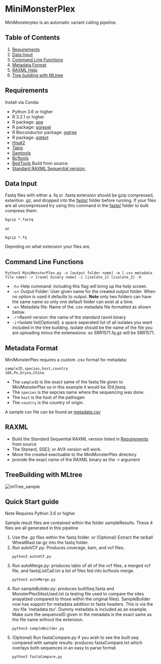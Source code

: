 # MiniMonsterPlex
MiniMonsterplex is an automatic variant calling pipeline. 

## Table of Contents
1. [Requirements](https://github.com/TrStans606/MiniMonsterPlex/blob/main/README.md#requirements)
2. [Data Input](https://github.com/TrStans606/MiniMonsterPlex/blob/main/README.md#data-input)
3. [Command Line Functions](https://github.com/TrStans606/MiniMonsterPlex/blob/main/README.md#command-line-functions)
4. [Metadata Format](https://github.com/TrStans606/MiniMonsterPlex/tree/main#metadata-format)
5. [RAXML Help](https://github.com/TrStans606/MiniMonsterPlex#raxml)
6. [Tree building with MLtree](https://github.com/TrStans606/MiniMonsterPlex/tree/main#treebuilding-with-mltree)

## Requirements 
Install via Conda:
* Python 3.6 or higher
* R 3.2.1 or higher
* R package: [ape](https://cran.r-project.org/web/packages/ape/index.html)
* R package: [ggrepel](https://cran.r-project.org/web/packages/ggrepel/index.html)
* R Bioconductor package: [ggtree](https://bioconductor.org/packages/release/bioc/html/ggtree.html)
* R package: [ggtext](https://cran.r-project.org/web/packages/ggtext/index.html)
* [Hisat2](https://anaconda.org/bioconda/hisat2)
* [Tabix](https://anaconda.org/bioconda/tabix)
* [Samtools](https://anaconda.org/bioconda/samtools)
* [Bcftools](https://anaconda.org/bioconda/bcftools)
* [BedTools](https://anaconda.org/bioconda/bedtools)
Build from source:
* [Standard RAXML Sequential version:](https://github.com/stamatak/standard-RAxML)

## Data Input
Fastq files with either a .fq or .fastq extension should be gzip compressed, extention .gz, and dropped into the [fastq/](fastq) folder before running. If your files are all uncompressed try using this command in the [fastq/](fastq) folder to bulk compress them:
```
bgzip *.fastq
```
or
```
bgzip *.fq
```
Depnding on what extension your files are.

## Command Line Functions
```
Python3 MiniMonsterPlex.py -o [output folder name] -m [.csv metadata file name] -r [raxml binary name] -i [isolate_1] [isolate_2] -h
```
+ ```-h```= Help command: including this flag will bring up the help screen.
+ ```-o```= Output Folder: User given name for the created output folder. When no option is used it defaults to output. **Note** only two folders can have the same name so only one default folder can exist at a time.
+ ```-m```= Metadata file: Name of the .csv metadata file formatted as shown below.
+ ```-r```=Raxml version: the name of the standard raxml binary
+ ```-i```=Isolate list[Optional]: a space seperated list of all isolates you want included in the tree building. Isolate should be the name of the file you are uploading minus the extenesions: so SRR1571.fq.gz will be SRR1571.

## Metadata Format

MiniMonsterPlex requires a custom .csv format for metadata:
```
sampleID,species,host,country
104,Po,Oryza,China
```
* The ```sampleID``` is the exact same of the fastq file given to MiniMonsterPlex so in this example it would be *104.fastq*.
* The ```species``` is the sepcies name where the sequencing was done.
* The ```host``` is the host of the pathogen
* The ```country``` is the country of origin.

A sample csv file can be found as [metadata.csv](metadata.csv)

## RAXML 
* Build the Standard Sequential RAXML version listed in [Requirements](https://github.com/TrStans606/MiniMonsterPlex/blob/main/README.md#requirements) from source
* The Stanard, SSE3, or AVX version will work.
* Move the created exectuable to the MiniMonsterPlex directory
* provide the exact name of the RAXML binary as the -r argument

## TreeBuilding with MLtree

![mlTree_sample](https://github.com/TrStans606/MiniMonsterPlex/assets/100236022/f6d01b13-eb93-42f3-80e8-d21ade5a5689)


## Quick Start guide

Note Requires Python 3.6 or higher

Sample result files are contained within the folder sampleResults. These 4 files are all generated in this pipeline
1. Use the .gz files within the fastq folder.
   or (Optional) Extract the tarball WheatBlast.tar.gz into the fastq folder.
2. Run autoVCF.py: Produces coverage, bam, and vcf files.
   ```
   python3 autoVCF.py
   ```
3. Run autoMerge.py: produces tabix of all of the vcf files, a merged vcf file, and fastqListCall.txt a list of files fed into bcftools merge.
   ```
   python3 autoMerge.py
   ```
4. Run sampleBuilder.py: produces builtSeq.fasta and MonsterPlexSitesUsed.txt (a testing file used to compare the sites anayalzed compared to those within the original files).
   SampleBuilder now has support for metadata addition to fasta headers. This is via the .tsv file 'metadata.tsv'. Dummy metadata is included as an example. Make sure the sequenceID given in the metadata is the exact same as the file name without the extension.
   ```
   python3 sampleBuilder.py
   ```
6. (Optional) Run fastaCompare.py if you wish to see the built seq compared with sample results: produces fastaCompare.txt which overlays both sequences in an easy to parse format.
   ```
   python3 fastaCompare.py
   ```
